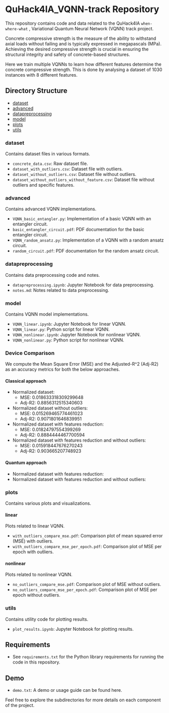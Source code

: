 # QuHack4IA_VQNN-track Repository

This repository contains code and data related to the QuHack4IA `when-where-what` , Variational Quantum Neural Network (VQNN) track project.

Concrete compressive strength is the measure of the ability to withstand axial loads without failing and is typically expressed in megapascals (MPa). Achieving the desired compressive strength is crucial in ensuring the structural integrity and safety of concrete-based structures.

Here we train multiple VQNNs to learn how different features determine the concrete compressive strength. This is done by analysing a dataset of 1030 instances with 8 different features.


## Directory Structure

- [dataset](#dataset)
- [advanced](#advanced)
- [datapreprocessing](#datapreprocessing)
- [model](#model)
- [plots](#plots)
- [utils](#utils)

### dataset
Contains dataset files in various formats.

- `concrete_data.csv`: Raw dataset file.
- `dataset_with_outliers.csv`: Dataset file with outliers.
- `dataset_without_outliers.csv`: Dataset file without outliers.
- `dataset_without_outliers_without_feature.csv`: Dataset file without outliers and specific features.

### advanced
Contains advanced VQNN implementations.

- `VQNN_basic_entangler.py`: Implementation of a basic VQNN with an entangler circuit.
- `basic_entangler_circuit.pdf`: PDF documentation for the basic entangler circuit.
- `VQNN_random_ansatz.py`: Implementation of a VQNN with a random ansatz circuit.
- `random_circuit.pdf`: PDF documentation for the random ansatz circuit.

### datapreprocessing
Contains data preprocessing code and notes.

- `datapreprocessing.ipynb`: Jupyter Notebook for data preprocessing.
- `notes.md`: Notes related to data preprocessing.

### model
Contains VQNN model implementations.

- `VQNN_linear.ipynb`: Jupyter Notebook for linear VQNN.
- `VQNN_linear.py`: Python script for linear VQNN.
- `VQNN_nonlinear.ipynb`: Jupyter Notebook for nonlinear VQNN.
- `VQNN_nonlinear.py`: Python script for nonlinear VQNN.

### Device Comparison
We compute the Mean Square Error (MSE) and the Adjusted-R^2 (Adj-R2) as an accuracy metrics for both the below approaches.
#### Classical approach
- Normalized dataset:
  - MSE: 0.018633318309299648
  - Adj-R2: 0.8856312515340603 
- Normalized dataset without outliers:
  - MSE: 0.015269465774461023
  - Adj-R2: 0.9071801646839951
- Normalized dataset with features reduction:
  - MSE: 0.01824797554399269
  - Adj-R2: 0.8884444467700594
- Normalized dataset with features reduction and without outliers:
  - MSE: 0.015918447676270243
  - Adj-R2: 0.903665207748923
#### Quantum approach
- Normalized dataset with features reduction:
- Normalized dataset with features reduction and without outliers:
### plots
Contains various plots and visualizations.

#### linear
Plots related to linear VQNN.

- `with_outliers_compare_mse.pdf`: Comparison plot of mean squared error (MSE) with outliers.
- `with_outliers_compare_mse_per_epoch.pdf`: Comparison plot of MSE per epoch with outliers.

#### nonlinear
Plots related to nonlinear VQNN.

- `no_outliers_compare_mse.pdf`: Comparison plot of MSE without outliers.
- `no_outliers_compare_mse_per_epoch.pdf`: Comparison plot of MSE per epoch without outliers.

### utils
Contains utility code for plotting results.

- `plot_results.ipynb`: Jupyter Notebook for plotting results.

## Requirements

- See `requirements.txt` for the Python library requirements for running the code in this repository.

## Demo

- `demo.txt`: A demo or usage guide can be found here.

Feel free to explore the subdirectories for more details on each component of the project.
